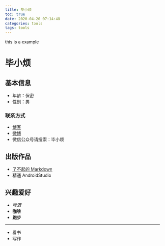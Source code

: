```yaml
---
title: 毕小烦
toc: true
date: 2020-04-20 07:14:48
categories: tools
tags: tools
---
```


this is a example

<!-- more -->

# 毕小烦

## 基本信息

- 年龄：保密
- 性别：男

### 联系方式

* [博客](https://blog.csdn.net/wirelessqa)
* [微博](https://weibo.com/wirelessqa)
* 微信公众号请搜索：毕小烦

## 出版作品

- [了不起的 Markdown](https://item.jd.com/12669274.html)
- 精通 AndroidStudio

## 兴趣爱好

- *啤酒*
- **咖啡**
- **跑步**
---
- 看书
- 写作
